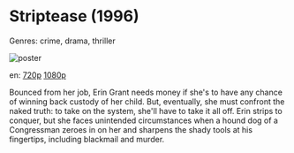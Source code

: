 # Striptease (1996)

Genres: crime, drama, thriller

![poster](http://image.tmdb.org/t/p/w500/4zMy6R7acotCmGoDk4sjzRtDwKn.jpg)

en:
  [720p](magnet:?xt=urn:btih:329C3962C4DD234CEDA30682C629D6560A574294&tr=udp://glotorrents.pw:6969/announce&tr=udp://tracker.opentrackr.org:1337/announce&tr=udp://torrent.gresille.org:80/announce&tr=udp://tracker.openbittorrent.com:80&tr=udp://tracker.coppersurfer.tk:6969&tr=udp://tracker.leechers-paradise.org:6969&tr=udp://p4p.arenabg.ch:1337&tr=udp://tracker.internetwarriors.net:1337)
  [1080p](magnet:?xt=urn:btih:1A4A63BA4C09871CE9E2B26551E722D18FB4D67C&tr=udp://glotorrents.pw:6969/announce&tr=udp://tracker.opentrackr.org:1337/announce&tr=udp://torrent.gresille.org:80/announce&tr=udp://tracker.openbittorrent.com:80&tr=udp://tracker.coppersurfer.tk:6969&tr=udp://tracker.leechers-paradise.org:6969&tr=udp://p4p.arenabg.ch:1337&tr=udp://tracker.internetwarriors.net:1337)
  


Bounced from her job, Erin Grant needs money if she's to have any chance of winning back custody of her child. But, eventually, she must confront the naked truth: to take on the system, she'll have to take it all off. Erin strips to conquer, but she faces unintended circumstances when a hound dog of a Congressman zeroes in on her and sharpens the shady tools at his fingertips, including blackmail and murder.